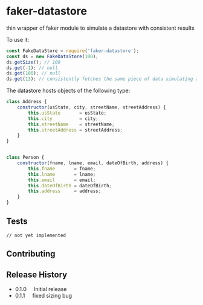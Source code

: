 # faker-datastore
thin wrapper of faker module to simulate a datastore with consistent results

To use it:

```javascript
const FakeDataStore = require('faker-datastore');
const ds = new FakeDataStore(100);
ds.getSize(); // 100
ds.get(-1); // null
ds.get(100); // null
ds.get(13); // consistently fetches the same piece of data simulating a datastore
```

The datastore hosts objects of the following type:

```javascript
class Address {
    constructor(usState, city, streetName, streetAddress) {
        this.usState       = usState;
        this.city          = city;
        this.streetName    = streetName;
        this.streetAddress = streetAddress;
    }
}


class Person {
    constructor(fname, lname, email, dateOfBirth, address) {
        this.fname       = fname;
        this.lname       = lname;
        this.email       = email;
        this.dateOfBirth = dateOfBirth;
        this.address     = address;
    }
}
```




## Tests

    // not yet implemented

## Contributing



## Release History

* 0.1.0 &nbsp;&nbsp;&nbsp; Initial release
* 0.1.1 &nbsp;&nbsp;&nbsp; fixed sizing bug
